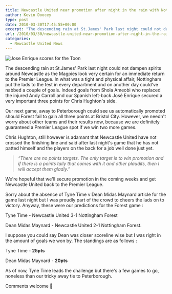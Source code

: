 ```yaml
---
title: Newcastle United near promotion after night in the rain with Nottingham Forest
author: Kevin Doocey
type: post
date: 2010-03-30T17:45:55+00:00
excerpt: "The descending rain at St.James' Park last night could not dampen spirits around Newcastle as the Magpies look very certain for an immediate return to the Premier League. In what was a tight and physical affair, Nottingham put the lads to the test in every department and on another day could've.."
url: /2010/03/30/newcastle-united-near-promotion-after-night-in-the-rain-with-nottingham-forest/
categories:
  - Newcastle United News
---
```


![Jose Enrique scores for the Toon](https://i.telegraph.co.uk/telegraph/multimedia/archive/01606/jose_enrique2_1606294c.jpg "Enrique scored a very nice goal to top off a tight affair at St.James' Park")

The descending rain at St.James' Park last night could not dampen spirits around Newcastle as the Magpies look very certain for an immediate return to the Premier League. In what was a tight and physical affair, Nottingham put the lads to the test in every department and on another day could've nabbed a couple of goals. Indeed goals from Shola Ameobi who replaced the injured  Andy Carroll and our Spanish left-back José Enrique secured a very important three points for Chris Hughton's side.

Our next game, away to Peterborough could see us automatically promoted should Forest fail to gain all three points at Bristol City. However, we needn't worry about other teams and their results now, because we are definitely guaranteed a Premier League spot if we win two more games.

Chris Hughton, still however is adamant that Newcastle United have not crossed the finishing line and said after last night's game that he has not patted himself and the players on the back for a job well done just yet.

> _“There are no points targets. The only target is to win promotion and if there is a points tally that comes with it and other plaudits, then I will accept them gladly.”_

We're hopeful that we'll secure promotion in the coming weeks and get Newcastle United back to the Premier League.

Sorry about the absence of Tyne Time v Dean Midas Maynard article for the game last night but I was proudly part of the crowd to cheers the lads on to victory. Anyway, these were our predictions for the Forest game :

Tyne Time - Newcastle United 3-1 Nottingham Forest

Dean Midas Maynard - Newcastle United 2-1 Nottingham Forest.

I suppose you could say Dean was closer scoreline wise but I was right in the amount of goals we won by. The standings are as follows :

Tyne Time - **25pts**

Dean Midas Maynard - **20pts**

As of now, Tyne Time leads the challenge but there's a few games to go, noneless than our tricky away tie to Peterborough.

Comments welcome 🙂
